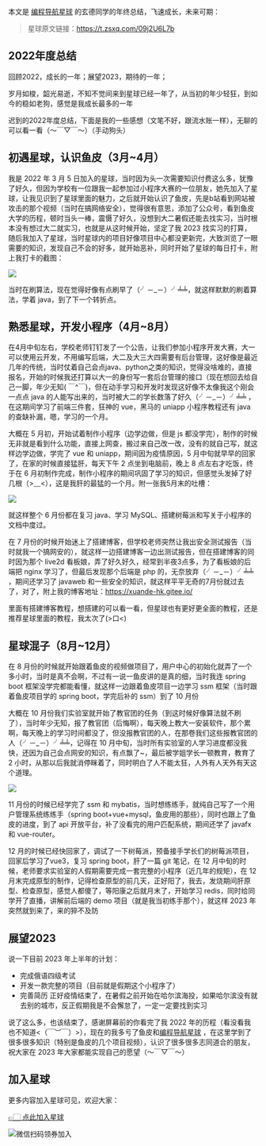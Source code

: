 本文是 [编程导航星球](https://mp.weixin.qq.com/s?__biz=MzI1NDczNTAwMA==&mid=2247524980&idx=2&sn=9ddcdb6c52aa096ed4c5ad0ced946a7d&chksm=e9c28583deb50c95f3c2665713a8bbc372c68332b3bfb846cf4b23af3f1cc07164832a291335&token=689599617&lang=zh_CN&scene=21#wechat_redirect) 的玄德同学的年终总结，飞速成长，未来可期：

> 星球原文链接：https://t.zsxq.com/09j2U6L7b

## 2022年度总结


回顾2022，成长的一年；展望2023，期待的一年；

岁月如梭，韶光易逝，不知不觉间来到星球已经一年了，从当初的年少轻狂，到如今的稳如老狗，感觉是我成长最多的一年

迟到的2022年度总结，下面是我的一些感想（文笔不好，跟流水账一样），无聊的可以看一看（～￣▽￣～）（手动狗头）


## 初遇星球，认识鱼皮（3月~4月）


我是 2022 年 3 月 5 日加入的星球，当时因为头一次需要知识付费这么多，犹豫了好久，但因为学校有一位跟我一起参加过小程序大赛的一位朋友，她先加入了星球，让我见识到了星球里面的魅力，之后就开始认识了鱼皮，先是b站看到网站被攻击的那个视频（当时在搞网络安全），觉得很有意思，添加了公众号，看到鱼皮大学的历程，顿时当头一棒，震慑了好久，没想到大二暑假还能去找实习，当时根本没有想过大二就实习，也就是从这时候开始，坚定了我 2023 找实习的打算，随后我加入了星球，当时星球内的项目好像项目中心都没更新完，大致浏览了一眼需要的知识，发现自己不会的好多，就开始恶补，同时开始了星球的每日打卡，附上我打卡的截图：


![](https://files.mdnice.com/user/31817/e1e499ab-7332-4bdd-8375-b010fafb3f7d.png)


当时在刷算法，现在觉得好像有点刷早了（╯－_－）╯╧╧，就这样默默的刷着算法，学着 java，到了下一个转折点。



## 熟悉星球，开发小程序（4月~8月）


在4月中旬左右，学校老师钉钉发了一个公告，让我们参加小程序开发大赛，大一可以使用云开发，不用编写后端，大二及大三大四需要有后台管理，这好像是最近几年的传统，当时仗着自己会点java、python之类的知识，觉得没啥难的，直接报名，开始的时候我还打算以大一的身份写一套后台管理的接口（现在想回去给自己一脚，年少无知( ￣^￣)，但在动手学习和开发时发现这好像不太像我这个刚会一点点 java 的人能写出来的，当时被大二的学长数落了好久（╯－_－）╯╧╧	，在这期间学习了前端三件套，狂神的 vue，黑马的 uniapp 小程序教程还有 java 的查缺补漏，嗯，学习的一个月。

大概在 5 月初，开始试着制作小程序（边学边做，但是 js 都没学完），制作的时候无非就是看到什么功能，直接上网查，搬过来自己改一改，没有的就自己写，就这样边学边做，学完了 vue 和 uniapp，期间因为疫情原因，5 月中旬就早早的回家了，在家的时候直接猛肝，每天下午 2 点坐到电脑前，晚上 8 点左右才吃饭，终于在 6 月初制作完成，制作小程序的期间巩固了学习的知识，但感觉头发掉了好几根（>﹏<），这是我肝的最猛的一个月。附一张我5月末的吐槽：

![](https://files.mdnice.com/user/31817/94c76089-b895-420e-995f-cbcca68c5d2b.png)



就这样整个 6 月份都在复习 java、学习 MySQL、搭建树莓派和写关于小程序的文档中度过。

在 7 月份的时候开始迷上了搭建博客，但学校老师突然让我出安全测试报告（当时就我一个搞网安的），就这样一边搭建博客一边出测试报告，但在搭建博客的同时因为那个 live2d 看板娘，弄了好久好久，经常到半夜3点多，为了看板娘的后端把 nginx 学习了，但最后发现那个后端是 php 的，无奈放弃（╯－_－）╯╧╧	，期间还学习了 javaweb 和一些安全的知识，就这样平平无奇的7月份就过去了，对了，附上我的博客地址：https://xuande-hk.gitee.io/


里面有搭建博客教程，想搭建的可以看一看，但星球也有更好更全面的教程，还是推荐星球里面的教程，我太次了(>口<)


## 星球混子（8月~12月）


在 8 月份的时候就开始跟着鱼皮的视频做项目了，用户中心的初始化就弄了一个多小时，当时是真不会啊，不过有一说一鱼皮讲的是真的细，当时我连 spring boot 框架没学完都能看懂，就这样一边跟着鱼皮项目一边学习 ssm 框架（当时跟着鱼皮项目学的 spring boot，学完后补的 ssm）到了 10 月份

大概在 10 月份我们实验室就开始了教官团的任务（到这时候好像算法就不刷了），当时年少无知，报了教官团（后悔啊），每天晚上教大一安装软件，那个累啊，每天晚上的学习时间都没了，但没报教官团的人，在那卷我们这些报教官团的人（╯－_－）╯╧╧，记得在 10 月中旬，当时所有实验室的人学习进度都没我快，还因为自己会点网安的知识，有点飘了~，最后被学姐学长一顿教育，教育了 2 小时，从那以后我就消停眯着了，同时明白了人不能太狂，人外有人天外有天这个道理。


![](https://files.mdnice.com/user/31817/a2a2c16b-0611-4742-bfd6-abdd10c08d7e.png)


11 月份的时候已经学完了 ssm 和 mybatis，当时想练练手，就纯自己写了一个用户管理系统练练手（spring boot+vue+mysql，鱼皮用的那些），同时也跟上了鱼皮的进度，到了 api 开放平台，补了没看完的用户匹配系统，期间还学了 javafx 和 vue-router。

12 月的时候已经快回家了，调试了一下树莓派，预备接手学长们的树莓派项目，回家后学习了vue3，复习 spring boot，肝了一篇 git 笔记，在 12 月中旬的时候，老师要求实验室的人假期需要完成一套完整的小程序（近几年的规矩），在 12 月末完成原型的制作，记得检查原型的前几天，正好阳了，我去，发烧期间肝原型、检查原型，感觉人都傻了，等阳康之后就月末了，开始学习 redis，同时给同学开了直播，讲解前后端的 demo 项目（就是我当初练手那个），就这样 2023 年突然就到来了，来的猝不及防





## 展望2023


说一下目前 2023 年上半年的计划：

- 完成俄语四级考试
- 开发一款完整的项目（目前就是假期这个小程序了）
- 完善简历
正好疫情结束了，在暑假之前开始在哈尔滨海投，如果哈尔滨没有就去别的城市，反正假期我是不会懈怠了，一定一定要找到实习



说了这么多，也该结束了，感谢屏幕前的你看完了我 2022 年的历程（看没看我也不知道<（￣︶￣）>），现在的我多亏了鱼皮和[编程导航星球](https://mp.weixin.qq.com/s?__biz=MzI1NDczNTAwMA==&mid=2247524980&idx=2&sn=9ddcdb6c52aa096ed4c5ad0ced946a7d&chksm=e9c28583deb50c95f3c2665713a8bbc372c68332b3bfb846cf4b23af3f1cc07164832a291335&token=689599617&lang=zh_CN&scene=21#wechat_redirect) ，在这里学到了很多很多知识（特别是鱼皮的几个项目视频），认识了很多很多志同道合的朋友，祝大家在 2023 年大家都能实现自己的愿望（～￣▽￣～）

## 加入星球

更多内容加入星球可见，欢迎大家：

[👉🏻 点此加入星球](/加入星球.md)

![微信扫码领券加入](https://yupi.icu/img/%E7%9F%A5%E8%AF%86%E6%98%9F%E7%90%83%E6%89%AB%E7%A0%81.jpeg)
